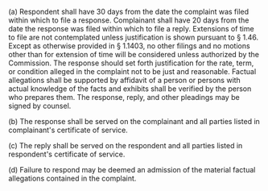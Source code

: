(a) Respondent shall have 30 days from the date the complaint was filed within which to file a response. Complainant shall have 20 days from the date the response was filed within which to file a reply. Extensions of time to file are not contemplated unless justification is shown pursuant to § 1.46. Except as otherwise provided in § 1.1403, no other filings and no motions other than for extension of time will be considered unless authorized by the Commission. The response should set forth justification for the rate, term, or condition alleged in the complaint not to be just and reasonable. Factual allegations shall be supported by affidavit of a person or persons with actual knowledge of the facts and exhibits shall be verified by the person who prepares them. The response, reply, and other pleadings may be signed by counsel.
              

(b) The response shall be served on the complainant and all parties listed in complainant's certificate of service.

(c) The reply shall be served on the respondent and all parties listed in respondent's certificate of service.

(d) Failure to respond may be deemed an admission of the material factual allegations contained in the complaint.

